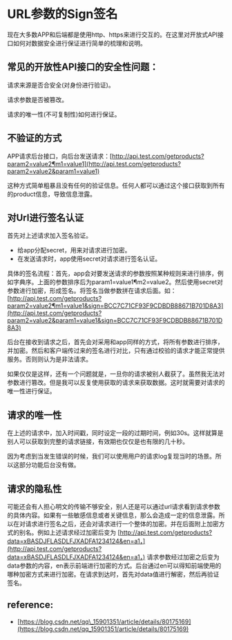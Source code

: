 # URL参数的Sign签名

现在大多数APP和后端都是使用http、https来进行交互的。在这里对开放式API接口如何对数据安全进行保证进行简单的梳理和说明。

## 常见的开放性API接口的安全性问题：

请求来源是否合安全\(对身份进行验证\)。

请求参数是否被篡改。

请求的唯一性\(不可复制性\)如何进行保证。

## 不验证的方式

APP请求后台接口，向后台发送请求：[http://api.test.com/getproducts?param2=value2¶m1=value1](http://api.test.com/getproducts?param2=value2&param1=value1)

这种方式简单粗暴且没有任何的验证信息。任何人都可以通过这个接口获取到所有的product信息，导致信息泄露。

## 对Url进行签名认证

首先对上述请求加入签名验证。

* 给app分配secret，用来对请求进行加密。
* 在发送请求时，app使用secret对请求进行签名认证。

具体的签名流程：首先，app会对要发送请求的参数按照某种规则来进行排序，例如字典序。上面的参数排序后为param1=value1¶m2=value2。然后使用secret对参数进行加密，形成签名。将签名当做参数拼在请求后面。如：[http://api.test.com/getproducts?param2=value2¶m1=value1&sign=BCC7C71CF93F9CDBDB88671B701D8A3](http://api.test.com/getproducts?param2=value2&param1=value1&sign=BCC7C71CF93F9CDBDB88671B701D8A3)

后台在接收到请求之后，首先会对采用和app同样的方式，将所有参数进行排序，并加密。然后和客户端传过来的签名进行对比，只有通过校验的请求才能正常提供服务。否则则认为是非法请求。

如果仅仅是这样，还有一个问题就是，一旦你的请求被别人截获了。虽然我无法对参数进行篡改。但是我可以反复使用获取的请求来获取数据。这时就需要对请求的唯一性进行保证。

## 请求的唯一性

在上述的请求中，加入时间戳，同时设定一段的过期时间，例如30s。这样就算是别人可以获取到完整的请求链接，有效期也仅仅是也有限的几十秒。

因为考虑到当发生错误的时候，我们可以使用用户的请求log复现当时的场景。所以这部分功能后台没有做。

## 请求的隐私性

可能还会有人担心明文的传输不够安全，别人还是可以通过url请求看到请求参数的具体内容。如果有一些敏感信息或者关键信息，那么会造成一定的信息泄露。所以在对请求进行签名之后，还会对请求进行一个整体的加密。并在后面附上加密方式的别名。例如上述请求经过加密后变为 [http://api.test.com/getproducts?data=xBASDJFLASDLFJXADFA1234124&en=a1，](http://api.test.com/getproducts?data=xBASDJFLASDLFJXADFA1234124&en=a1，) 请求参数经过加密之后变为data参数的内容，en表示前端进行加密的方式。后台通过en可以得知前端使用的哪种加密方式来进行加密。在请求到达时，首先对data值进行解密，然后再验证签名。

## reference:

* [https://blog.csdn.net/qq\_15901351/article/details/80175169](https://blog.csdn.net/qq_15901351/article/details/80175169)

